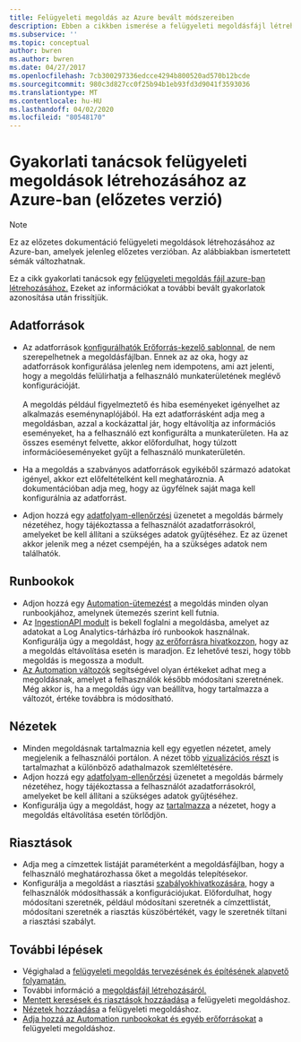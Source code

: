 ```yaml
---
title: Felügyeleti megoldás az Azure bevált módszereiben
description: Ebben a cikkben ismerése a felügyeleti megoldásfájl létrehozásához. Megtudhatja, hogyan dolgozhat adatforrásokkal, runbookokkal, nézetekkel és figyelmeztetésekkel.
ms.subservice: ''
ms.topic: conceptual
author: bwren
ms.author: bwren
ms.date: 04/27/2017
ms.openlocfilehash: 7cb300297336edcce4294b800520ad570b12bcde
ms.sourcegitcommit: 980c3d827cc0f25b94b1eb93fd3d9041f3593036
ms.translationtype: MT
ms.contentlocale: hu-HU
ms.lasthandoff: 04/02/2020
ms.locfileid: "80548170"
---
```

# <a name="best-practices-for-creating-management-solutions-in-azure-preview"></a>Gyakorlati tanácsok felügyeleti megoldások létrehozásához az Azure-ban (előzetes verzió)
> [!NOTE]
> Ez az előzetes dokumentáció felügyeleti megoldások létrehozásához az Azure-ban, amelyek jelenleg előzetes verzióban. Az alábbiakban ismertetett sémák változhatnak.  

Ez a cikk gyakorlati tanácsok egy [felügyeleti megoldás fájl azure-ban létrehozásához.](solutions-solution-file.md)  Ezeket az információkat a további bevált gyakorlatok azonosítása után frissítjük.

## <a name="data-sources"></a>Adatforrások
- Az adatforrások [konfigurálhatók Erőforrás-kezelő sablonnal](../../azure-monitor/platform/template-workspace-configuration.md), de nem szerepelhetnek a megoldásfájlban.  Ennek az az oka, hogy az adatforrások konfigurálása jelenleg nem idempotens, ami azt jelenti, hogy a megoldás felülírhatja a felhasználó munkaterületének meglévő konfigurációját.<br><br>A megoldás például figyelmeztető és hiba eseményeket igényelhet az alkalmazás eseménynaplójából.  Ha ezt adatforrásként adja meg a megoldásban, azzal a kockázattal jár, hogy eltávolítja az információs eseményeket, ha a felhasználó ezt konfigurálta a munkaterületen.  Ha az összes eseményt felvette, akkor előfordulhat, hogy túlzott információeseményeket gyűjt a felhasználó munkaterületén.

- Ha a megoldás a szabványos adatforrások egyikéből származó adatokat igényel, akkor ezt előfeltételként kell meghatároznia.  A dokumentációban adja meg, hogy az ügyfélnek saját maga kell konfigurálnia az adatforrást.  
- Adjon hozzá egy [adatfolyam-ellenőrzési](../../azure-monitor/platform/view-designer-tiles.md) üzenetet a megoldás bármely nézetéhez, hogy tájékoztassa a felhasználót azadatforrásokról, amelyeket be kell állítani a szükséges adatok gyűjtéséhez.  Ez az üzenet akkor jelenik meg a nézet csempéjén, ha a szükséges adatok nem találhatók.


## <a name="runbooks"></a>Runbookok
- Adjon hozzá egy [Automation-ütemezést](../../automation/automation-schedules.md) a megoldás minden olyan runbookjához, amelynek ütemezés szerint kell futnia.
- Az [IngestionAPI modult](https://www.powershellgallery.com/packages/OMSIngestionAPI/1.5) is bekell foglalni a megoldásba, amelyet az adatokat a Log Analytics-tárházba író runbookok használnak.  Konfigurálja úgy a megoldást, hogy [az erőforrásra hivatkozzon,](solutions-solution-file.md#solution-resource) hogy az a megoldás eltávolítása esetén is maradjon.  Ez lehetővé teszi, hogy több megoldás is megossza a modult.
- [Az Automation változók](../../automation/automation-schedules.md) segítségével olyan értékeket adhat meg a megoldásnak, amelyet a felhasználók később módosítani szeretnének.  Még akkor is, ha a megoldás úgy van beállítva, hogy tartalmazza a változót, értéke továbbra is módosítható.

## <a name="views"></a>Nézetek
- Minden megoldásnak tartalmaznia kell egy egyetlen nézetet, amely megjelenik a felhasználói portálon.  A nézet több [vizualizációs részt](../../azure-monitor/platform/view-designer-parts.md) is tartalmazhat a különböző adathalmazok szemléltetésére.
- Adjon hozzá egy [adatfolyam-ellenőrzési](../../azure-monitor/platform/view-designer-tiles.md) üzenetet a megoldás bármely nézetéhez, hogy tájékoztassa a felhasználót azadatforrásokról, amelyeket be kell állítani a szükséges adatok gyűjtéséhez.
- Konfigurálja úgy a megoldást, hogy az [tartalmazza](solutions-solution-file.md#solution-resource) a nézetet, hogy a megoldás eltávolítása esetén törlődjön.

## <a name="alerts"></a>Riasztások
- Adja meg a címzettek listáját paraméterként a megoldásfájlban, hogy a felhasználó meghatározhassa őket a megoldás telepítésekor.
- Konfigurálja a megoldást a riasztási [szabályokhivatkozására,](solutions-solution-file.md#solution-resource) hogy a felhasználók módosíthassák a konfigurációjukat.  Előfordulhat, hogy módosítani szeretnék, például módosítani szeretnék a címzettlistát, módosítani szeretnék a riasztás küszöbértékét, vagy le szeretnék tiltani a riasztási szabályt. 


## <a name="next-steps"></a>További lépések
* Végighalad a [felügyeleti megoldás tervezésének és építésének alapvető folyamatán.](solutions-creating.md)
* További információ a [megoldásfájl létrehozásáról.](solutions-solution-file.md)
* [Mentett keresések és riasztások hozzáadása](solutions-resources-searches-alerts.md) a felügyeleti megoldáshoz.
* [Nézetek hozzáadása](solutions-resources-views.md) a felügyeleti megoldáshoz.
* [Adja hozzá az Automation runbookokat és egyéb erőforrásokat](solutions-resources-automation.md) a felügyeleti megoldáshoz.

